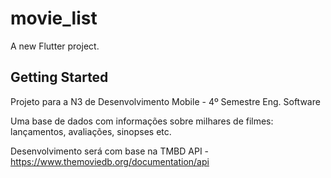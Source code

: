 # movie_list

A new Flutter project.

## Getting Started

Projeto para a N3 de Desenvolvimento Mobile - 4º Semestre Eng. Software

Uma base de dados com informações sobre milhares de filmes: lançamentos, avaliações, sinopses etc.

Desenvolvimento será com base na TMBD API - https://www.themoviedb.org/documentation/api

